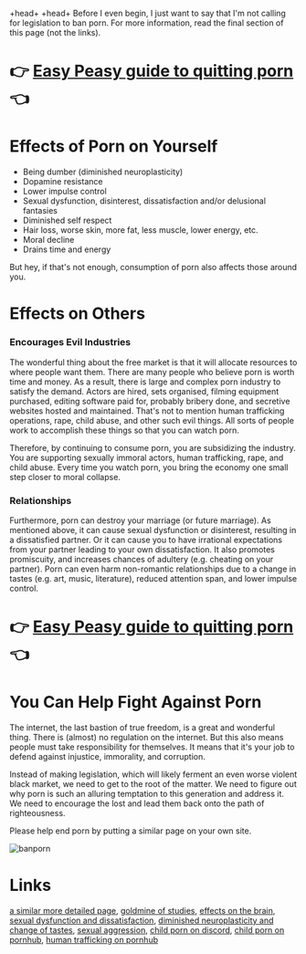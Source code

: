 +head+
    <title>Ban Porn</title>
    <meta name="description" content="Porn is immoral, it spawns corruption, it drains time and energy, it ruins your life, it ruins your relationships, and much worse.">
+head+
Before I even begin, I just want to say that I'm not calling for legislation to ban porn. For more information, read the final section of this page (not the links).

# 👉 [Easy Peasy guide to quitting porn](https://read.easypeasymethod.org/) 👈

# Effects of Porn on Yourself

-   Being dumber (diminished neuroplasticity)
-   Dopamine resistance
-   Lower impulse control
-   Sexual dysfunction, disinterest, dissatisfaction and/or delusional fantasies
-   Diminished self respect
-   Hair loss, worse skin, more fat, less muscle, lower energy, etc.
-   Moral decline
-   Drains time and energy

But hey, if that's not enough, consumption of porn also affects those around you.

# Effects on Others

### Encourages Evil Industries

The wonderful thing about the free market is that it will allocate resources to where people want them. There are many people who believe porn is worth time and money. As a result, there is large and complex porn industry to satisfy the demand. Actors are hired, sets organised, filming equipment purchased, editing software paid for, probably bribery done, and secretive websites hosted and maintained. That's not to mention human trafficking operations, rape, child abuse, and other such evil things. All sorts of people work to accomplish these things so that you can watch porn.

Therefore, by continuing to consume porn, you are subsidizing the industry. You are supporting sexually immoral actors, human trafficking, rape, and child abuse. Every time you watch porn, you bring the economy one small step closer to moral collapse.

### Relationships

Furthermore, porn can destroy your marriage (or future marriage). As mentioned above, it can cause sexual dysfunction or disinterest, resulting in a dissatisfied partner. Or it can cause you to have irrational expectations from your partner leading to your own dissatisfaction. It also promotes promiscuity, and increases chances of adultery (e.g. cheating on your partner). Porn can even harm non-romantic relationships due to a change in tastes (e.g. art, music, literature), reduced attention span, and lower impulse control.

# 👉 [Easy Peasy guide to quitting porn](https://read.easypeasymethod.org/) 👈

# You Can Help Fight Against Porn

The internet, the last bastion of true freedom, is a great and wonderful thing. There is (almost) no regulation on the internet. But this also means people must take responsibility for themselves. It means that it's your job to defend against injustice, immorality, and corruption.

Instead of making legislation, which will likely ferment an even worse violent black market, we need to get to the root of the matter. We need to figure out why porn is such an alluring temptation to this generation and address it. We need to encourage the lost and lead them back onto the path of righteousness.

Please help end porn by putting a similar page on your own site.

![banporn](/assets/banporn.png)

<h1 id="links">Links</h1>

[a similar more detailed page](https://denshi.org/antiporn), [goldmine of studies](https://www.yourbrainonporn.com/research), [effects on the brain](https://www.yourbrainonporn.com/relevant-research-and-articles-about-the-studies/brain-studies-on-porn-users-sex-addicts/#brain), [sexual dysfunction and dissatisfaction](https://www.yourbrainonporn.com/relevant-research-and-articles-about-the-studies/porn-use-sex-addiction-studies/studies-linking-porn-use-or-porn-sex-addiction-to-sexual-dysfunctions-and-poorer-sexual-and-relationship-satisfaction/), [diminished neuroplasticity and change of tastes](https://journal.media-culture.org.au/index.php/mcjournal/article/view/773), [sexual aggression](https://www.researchgate.net/publication/288905229_A_Meta-Analysis_of_Pornography_Consumption_and_Actual_Acts_of_Sexual_Aggression_in_General_Population_Studies), [child porn on discord](https://www.registredesactionscollectives.quebec/en/Consulter/ApercuDemande?NoDossier=500-06-001115-209), [child porn on pornhub](https://www.registredesactionscollectives.quebec/en/Consulter/ApercuDemande?NoDossier=500-06-001115-209), [human trafficking on pornhub](https://endsexualexploitation.org/wp-content/uploads/Doe-v.-MindGeek_Complaint.pdf)
